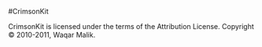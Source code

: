 #CrimsonKit

CrimsonKit is licensed under the terms of the Attribution License.  Copyright &copy; 2010-2011, Waqar Malik.

